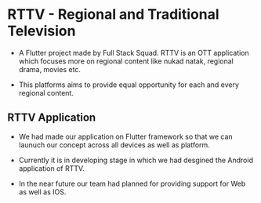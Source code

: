 # RTTV - Regional and Traditional Television

* A Flutter project made by Full Stack Squad. RTTV is an OTT application which focuses more on regional content like nukad natak, regional drama, movies etc.

* This platforms aims to provide equal opportunity for each and every regional content. 

## RTTV Application

* We had made our application on Flutter framework so that we can launuch our concept across all devices as well as platform. 

* Currently it is in developing stage in which we had desgined the Android application of RTTV. 
* In the near future our team had planned for providing support for Web as well as IOS.
